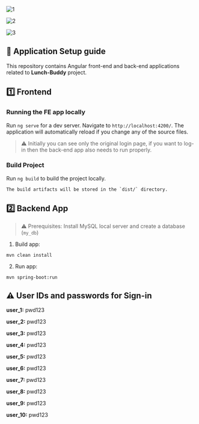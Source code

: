 ![1](https://github.com/LakshithaMadushan/lunch-buddy-app/assets/25295833/1a8e4482-4f45-4c5d-839c-11f25b09405d)

![2](https://github.com/LakshithaMadushan/lunch-buddy-app/assets/25295833/fdf8e08e-7887-4a89-a9ac-d351444c9542)

![3](https://github.com/LakshithaMadushan/lunch-buddy-app/assets/25295833/d85a9536-07cc-4bb2-a45f-a93901f554b1)


## 🚀 Application Setup guide

This repository contains Angular front-end and back-end applications related to **Lunch-Buddy** project.


## 1️⃣ Frontend

### Running the FE app locally

Run `ng serve` for a dev server. Navigate to `http://localhost:4200/`. The application will automatically reload if you
change any of the source files.

> ⚠️ Initially you can see only the original login page, if you want to log-in then the back-end app also needs to run properly.

### Build Project

Run `ng build` to build the project locally.
```
The build artifacts will be stored in the `dist/` directory.
```

## 2️⃣ Backend App

> ⚠️ Prerequisites: Install MySQL local server and create a database (`my_db`)

1. Build app:
```
mvn clean install
```

2. Run app:
```
mvn spring-boot:run
```

## ⚠️ User IDs and passwords for Sign-in

**user_1:** pwd123

**user_2:** pwd123

**user_3:** pwd123

**user_4:** pwd123

**user_5:** pwd123

**user_6:** pwd123

**user_7:** pwd123

**user_8:** pwd123

**user_9:** pwd123

**user_10:** pwd123
